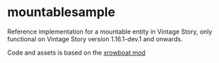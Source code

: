 # mountablesample
Reference implementation for a mountable entity in Vintage Story, only functional on Vintage Story version 1.16.1-dev.1 and onwards.

Code and assets is based on the [xrowboat mod](https://mods.vintagestory.at/xrowboat)
